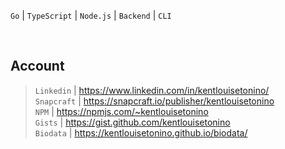 ``Go`` | ``TypeScript`` | ``Node.js`` | ``Backend`` | ``CLI``

<br />

## Account
> ``Linkedin`` | https://www.linkedin.com/in/kentlouisetonino/ <br />
> ``Snapcraft`` | https://snapcraft.io/publisher/kentlouisetonino <br />
> ``NPM`` | https://npmjs.com/~kentlouisetonino <br />
> ``Gists`` | https://gist.github.com/kentlouisetonino <br />
> ``Biodata`` | https://kentlouisetonino.github.io/biodata/
